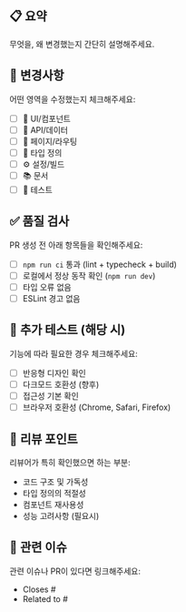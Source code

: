 ## 📋 요약
무엇을, 왜 변경했는지 간단히 설명해주세요.

## 🔄 변경사항
어떤 영역을 수정했는지 체크해주세요:
- [ ] 🎨 UI/컴포넌트
- [ ] 🔗 API/데이터
- [ ] 📄 페이지/라우팅
- [ ] 🎯 타입 정의
- [ ] ⚙️ 설정/빌드
- [ ] 📚 문서
- [ ] 🧪 테스트

## ✅ 품질 검사
PR 생성 전 아래 항목들을 확인해주세요:
- [ ] `npm run ci` 통과 (lint + typecheck + build)
- [ ] 로컬에서 정상 동작 확인 (`npm run dev`)
- [ ] 타입 오류 없음
- [ ] ESLint 경고 없음

## 📱 추가 테스트 (해당 시)
기능에 따라 필요한 경우 체크해주세요:
- [ ] 반응형 디자인 확인
- [ ] 다크모드 호환성 (향후)
- [ ] 접근성 기본 확인
- [ ] 브라우저 호환성 (Chrome, Safari, Firefox)

</details>

## 👀 리뷰 포인트
리뷰어가 특히 확인했으면 하는 부분:
- 코드 구조 및 가독성
- 타입 정의의 적절성
- 컴포넌트 재사용성
- 성능 고려사항 (필요시)

## 🔗 관련 이슈
관련 이슈나 PR이 있다면 링크해주세요:
- Closes #
- Related to #
